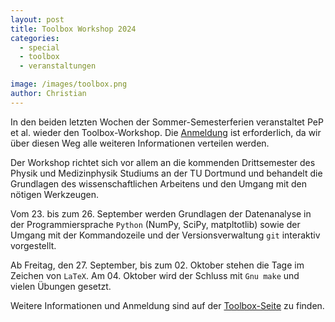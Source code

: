 ```yaml
---
layout: post
title: Toolbox Workshop 2024
categories:
  - special
  - toolbox
  - veranstaltungen

image: /images/toolbox.png
author: Christian
---
```


In den beiden letzten Wochen der Sommer-Semesterferien veranstaltet PeP et al. wieder den Toolbox-Workshop.
Die [Anmeldung](https://registration.pep-dortmund.org/events/toolbox23/registration/) ist erforderlich,
da wir über diesen Weg alle weiteren Informationen verteilen werden.

Der Workshop richtet sich vor allem an die kommenden Drittsemester
des Physik und Medizinphysik Studiums an der TU Dortmund
und behandelt die Grundlagen des wissenschaftlichen Arbeitens
und den Umgang mit den nötigen Werkzeugen.

Vom 23. bis zum 26. September werden Grundlagen der Datenanalyse in der Programmiersprache `Python`
(NumPy, SciPy, matpltotlib) sowie der Umgang mit der Kommandozeile und der Versionsverwaltung `git` interaktiv vorgestellt.

Ab Freitag, den 27. September, bis zum 02. Oktober stehen die Tage im Zeichen von `LaTeX`.
Am 04. Oktober wird der Schluss mit `Gnu make` und vielen Übungen gesetzt.

Weitere Informationen und Anmeldung sind auf der [Toolbox-Seite](https://toolbox.pep-dortmund.org) zu finden.
